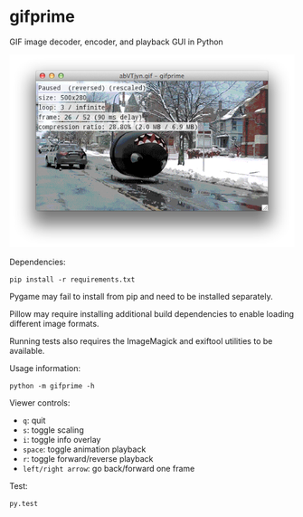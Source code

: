 gifprime
========

GIF image decoder, encoder, and playback GUI in Python

![screenshot](screenshot.png)

Dependencies:
```
pip install -r requirements.txt
```

Pygame may fail to install from pip and need to be installed separately.

Pillow may require installing additional build dependencies to enable loading
different image formats.

Running tests also requires the ImageMagick and exiftool utilities to be
available.

Usage information:
```
python -m gifprime -h
```

Viewer controls:
* `q`: quit
* `s`: toggle scaling
* `i`: toggle info overlay
* `space`: toggle animation playback
* `r`: toggle forward/reverse playback
* `left/right arrow`: go back/forward one frame

Test:
```
py.test
```
